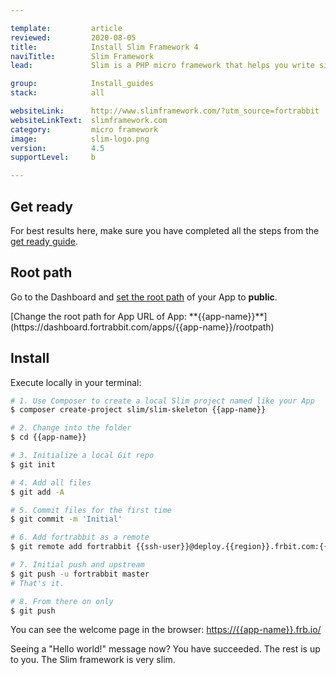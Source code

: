 ```yaml
---

template:         article
reviewed:         2020-08-05
title:            Install Slim Framework 4
naviTitle:        Slim Framework
lead:             Slim is a PHP micro framework that helps you write simple web applications and APIs quickly. Learn how to install and tune Slim 4 on fortrabbit.

group:            Install_guides
stack:            all

websiteLink:      http://www.slimframework.com/?utm_source=fortrabbit
websiteLinkText:  slimframework.com
category:         micro framework
image:            slim-logo.png
version:          4.5
supportLevel:     b

---
```


## Get ready

For best results here, make sure you have completed all the steps from the [get ready guide](/get-ready).

## Root path

Go to the Dashboard and [set the root path](/app#toc-root-path) of your App to **public**.

<div markdown="1" data-user="known">
[Change the root path for App URL of App: **{{app-name}}**](https://dashboard.fortrabbit.com/apps/{{app-name}}/rootpath)
</div>

## Install

Execute locally in your terminal:

```bash
# 1. Use Composer to create a local Slim project named like your App
$ composer create-project slim/slim-skeleton {{app-name}}

# 2. Change into the folder
$ cd {{app-name}}

# 3. Initialize a local Git repo
$ git init

# 4. Add all files
$ git add -A

# 5. Commit files for the first time
$ git commit -m 'Initial'

# 6. Add fortrabbit as a remote
$ git remote add fortrabbit {{ssh-user}}@deploy.{{region}}.frbit.com:{{app-name}}.git

# 7. Initial push and upstream
$ git push -u fortrabbit master
# That's it.

# 8. From there on only
$ git push
```

You can see the welcome page in the browser:
[https://{{app-name}}.frb.io/](https://{{app-name}}.frb.io/)

Seeing a "Hello world!" message now? You have succeeded. The rest is up to you. The Slim framework is very slim. 
